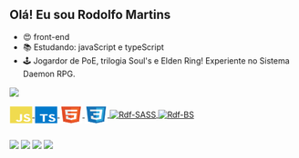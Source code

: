 ## Olá! Eu sou Rodolfo Martins 
- 😍 front-end
- 📚 Estudando: javaScript e typeScript
- 🕹️ Jogardor de PoE, trilogia Soul's e Elden Ring! Experiente no Sistema Daemon RPG.


<div>
  <a href="https://github.com/rdfmartins">
  <img height="125em" align="center" src="[https://github-readme-stats.vercel.app/api?rdfmartins=anuraghazra)](https://github.com/anuraghazra/github-readme-stats)](https://github-readme-stats.vercel.app/api?username=anuraghazra)"/>
</div>

<div style="display: inline_block"><br>
  <img align="center" alt="Rdf-Js" height="30" width="40" src="https://raw.githubusercontent.com/devicons/devicon/master/icons/javascript/javascript-plain.svg">
  <img align="center" alt="Rdf-Ts" height="30" width="40" src="https://raw.githubusercontent.com/devicons/devicon/master/icons/typescript/typescript-plain.svg">
  <img align="center" alt="Rdf-HTML" height="30" width="40" src="https://raw.githubusercontent.com/devicons/devicon/master/icons/html5/html5-original.svg">
  <img align="center" alt="Rdf-CSS" height="30" width="40" src="https://raw.githubusercontent.com/devicons/devicon/master/icons/css3/css3-original.svg">
  <img align="center" alt="Rdf-SASS" height="30" width="40" src="https://cdn.jsdelivr.net/gh/devicons/devicon/icons/sass/sass-original.svg" />
  <img align="center" alt="Rdf-BS" height="30" width="40" src="https://cdn.jsdelivr.net/gh/devicons/devicon/icons/bootstrap/bootstrap-plain.svg" />
</div>
 
##
  
<div>
  <a href="https://instagram.com/b0nquers" target="_blank"><img src="https://img.shields.io/badge/-Instagram-%23E4405F?style=for-the-badge&logo=instagram&logoColor=white" target="_blank"></a>
  <a href ="mailto:bonquers@gmail.com"><img src="https://img.shields.io/badge/Gmail-D14836?style=for-the-badge&logo=gmail&logoColor=white" target="_blank"></a>
  <a href="https://www.linkedin.com/in/rdfmartins/" target="_blank"><img src="https://img.shields.io/badge/-LinkedIn-%230077B5?style=for-the-badge&logo=linkedin&logoColor=white" target="_blank"></a>
   <a href="https://twitter.com/Rodolf0Martins" target="_blank"><img src="https://img.shields.io/badge/twitter-blue?style=for-the-badge&logo=twitter" target="_blank"></a>
</div>
